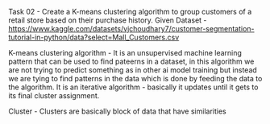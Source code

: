 Task 02 - Create a K-means clustering algorithm to group customers of a retail store based on their purchase history.
Given Dataset - https://www.kaggle.com/datasets/vjchoudhary7/customer-segmentation-tutorial-in-python/data?select=Mall_Customers.csv

K-means clustering algorithm - It is an unsupervised machine learning pattern that can be used to find pateerns in a dataset, in this algorithm we are not trying to predict something as in other ai model training but instead we are tying to find patterns in the data which is done by feeding the data to the algorithm. It is an iterative algorithm - basically it updates until it gets to its final cluster assignment.

Cluster - Clusters are basically block of data that have similarities
